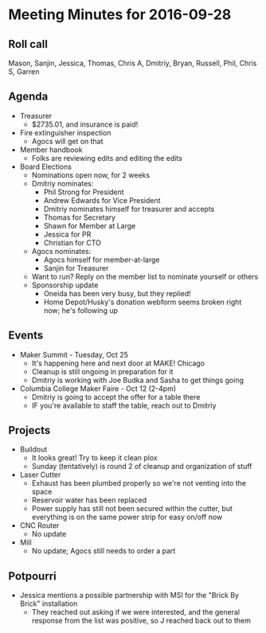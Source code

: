Meeting Minutes for 2016-09-28
==============================

Roll call
---------

Mason, Sanjin, Jessica, Thomas, Chris A, Dmitriy, Bryan, Russell, Phil, Chris S, Garren

Agenda
------

- Treasurer
  - $2735.01, and insurance is paid!
- Fire extinguisher inspection
  - Agocs will get on that
- Member handbook
  - Folks are reviewing edits and editing the edits
- Board Elections
  - Nominations open now, for 2 weeks
  - Dmitriy nominates:
    - Phil Strong for President
    - Andrew Edwards for Vice President
    - Dmitriy nominates himself for treasurer and accepts
    - Thomas for Secretary
    - Shawn for Member at Large
    - Jessica for PR
    - Christian for CTO
  - Agocs nominates:
    - Agocs himself for member-at-large
    - Sanjin for Treasurer
  - Want to run? Reply on the member list to nominate yourself or others
  - Sponsorship update
    - Oneida has been very busy, but they replied!
    - Home Depot/Husky's donation webform seems broken right now; he's following up

Events
------

- Maker Summit - Tuesday, Oct 25
  - It's happening here and next door at MAKE! Chicago
  - Cleanup is still ongoing in preparation for it
  - Dmitriy is working with Joe Budka and Sasha to get things going
- Columbia College Maker Faire - Oct 12 (2-4pm)
  - Dmitriy is going to accept the offer for a table there
  - IF you're available to staff the table, reach out to Dmitriy

Projects
--------

- Buildout
  - It looks great! Try to keep it clean plox
  - Sunday (tentatively) is round 2 of cleanup and organization of stuff
- Laser Cutter
  - Exhaust has been plumbed properly so we're not venting into the space
  - Reservoir water has been replaced
  - Power supply has still not been secured within the cutter, but everything is on the same power strip for easy on/off now
- CNC Router
  - No update
- Mill
  - No update; Agocs still needs to order a part

Potpourri
---------

- Jessica mentions a possible partnership with MSI for the "Brick By Brick" installation
  - They reached out asking if we were interested, and the general response from the list was positive, so J reached back out to them

